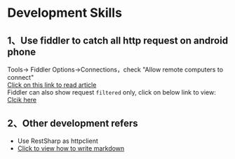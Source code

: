 Development Skills
===
## 1、Use fiddler to catch all http request on android phone
Tools-> Fiddler Options->Connections，check "Allow remote computers to connect"  
[Click on this link to read article](https://www.cnblogs.com/findyou/p/3491014.html)  
Fiddler can also show request `filtered` only, click on below link to view:  
[Clcik here](https://blog.csdn.net/notejs/article/details/49681479)   

## 2、Other development refers
* Use RestSharp as httpclient
* [Click to view how to write markdown](https://blog.csdn.net/guodongxiaren/article/details/23690801)
